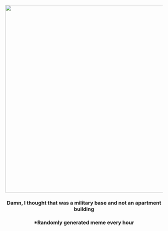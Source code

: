 <p align="center">
        <img src="https://i.redd.it/3nauwnevsyz91.jpg" width="600" height="600">
        </p>
        <h3 align="center">Damn, I thought that was a military base and not an apartment building</h3>
        <h3 align="center">*Randomly generated meme every hour</h3>
    